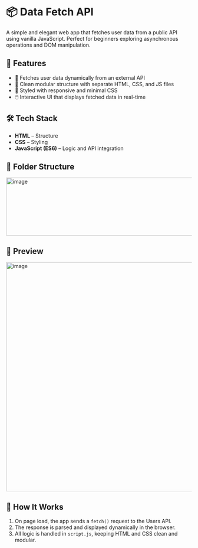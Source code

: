 # 📦 Data Fetch API

A simple and elegant web app that fetches user data from a public API using vanilla JavaScript. Perfect for beginners exploring asynchronous operations and DOM manipulation.

## 🚀 Features

- 🔄 Fetches user data dynamically from an external API
- 🧩 Clean modular structure with separate HTML, CSS, and JS files
- 🎨 Styled with responsive and minimal CSS
- 🖱️ Interactive UI that displays fetched data in real-time

## 🛠️ Tech Stack

- **HTML** – Structure
- **CSS** – Styling
- **JavaScript (ES6)** – Logic and API integration

## 📁 Folder Structure

<img width="513" height="157" alt="image" src="https://github.com/user-attachments/assets/cccdebe5-5b6e-4a30-a3cf-a320bec1e32e" />


## 📸 Preview

<img width="1907" height="621" alt="image" src="https://github.com/user-attachments/assets/1f12dad1-648d-43d7-bdc5-c5d28103c3c7" />


## 🧠 How It Works

1. On page load, the app sends a `fetch()` request to the Users API.
2. The response is parsed and displayed dynamically in the browser.
3. All logic is handled in `script.js`, keeping HTML and CSS clean and modular.

